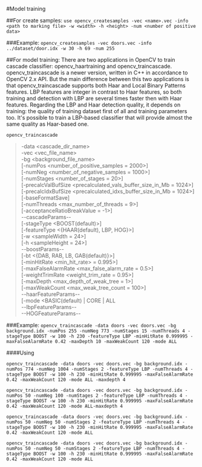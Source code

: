 #Model training


##For create samples:
`use opencv_createsamples -vec <name>.vec -info <path to marking file> -w <width> -h <height> -num <number of positive data>`

###Example:
`opencv_createsamples -vec doors.vec -info ../dataset/door.idx -w 30 -h 69 -num 255`


##For model training:
There are two applications in OpenCV to train cascade classifier: opencv_haartraining and opencv_traincascade. opencv_traincascade is a newer version, written in C++ in accordance to OpenCV 2.x API. But the main difference between this two applications is that opencv_traincascade supports both Haar and Local Binary Patterns features. LBP features are integer in contrast to Haar features, so both training and detection with LBP are several times faster then with Haar features. Regarding the LBP and Haar detection quality, it depends on training: the quality of training dataset first of all and training parameters too. It's possible to train a LBP-based classifier that will provide almost the same quality as Haar-based one.

`opencv_traincascade`  
> -data <cascade_dir_name>  
> -vec <vec_file_name>  
> -bg <background_file_name>  
> [-numPos <number_of_positive_samples = 2000>]  
> [-numNeg <number_of_negative_samples = 1000>]  
> [-numStages <number_of_stages = 20>]  
> [-precalcValBufSize <precalculated_vals_buffer_size_in_Mb = 1024>]  
> [-precalcIdxBufSize <precalculated_idxs_buffer_size_in_Mb = 1024>]  
> [-baseFormatSave]  
> [-numThreads <max_number_of_threads = 9>]  
> [-acceptanceRatioBreakValue <value> = -1>]  
>--cascadeParams--  
> [-stageType <BOOST(default)>]  
> [-featureType <{HAAR(default), LBP, HOG}>]  
> [-w <sampleWidth = 24>]  
> [-h <sampleHeight = 24>]  
>--boostParams--  
> [-bt <{DAB, RAB, LB, GAB(default)}>]  
> [-minHitRate <min_hit_rate> = 0.995>]  
> [-maxFalseAlarmRate <max_false_alarm_rate = 0.5>]  
> [-weightTrimRate <weight_trim_rate = 0.95>]  
> [-maxDepth <max_depth_of_weak_tree = 1>]  
> [-maxWeakCount <max_weak_tree_count = 100>]  
>--haarFeatureParams--  
> [-mode <BASIC(default) | CORE | ALL  
>--lbpFeatureParams--  
>--HOGFeatureParams--  

###Example:
`opencv_traincascade -data doors -vec doors.vec -bg background.idx -numPos 255 -numNeg 773 -numStages 15 -numThreads 4 -stageType BOOST -w 100 -h 230 -featureType LBP -minHitRate 0.999995 -maxFalseAlarmRate 0.42 -maxDepth 10 -maxWeakCount 120 -mode ALL`


####Using

`opencv_traincascade -data doors -vec doors.vec -bg background.idx -numPos 774 -numNeg 1004 -numStages 2 -featureType LBP -numThreads 4 -stageType BOOST -w 100 -h 230 -minHitRate 0.999995 -maxFalseAlarmRate 0.42 -maxWeakCount 120 -mode ALL -maxdepth 4`

`opencv_traincascade -data doors -vec doors.vec -bg background.idx -numPos 50 -numNeg 100 -numStages 2 -featureType LBP -numThreads 4 -stageType BOOST -w 100 -h 230 -minHitRate 0.999995 -maxFalseAlarmRate 0.42 -maxWeakCount 120 -mode ALL-maxdepth 4`

`opencv_traincascade -data doors -vec doors.vec -bg background.idx -numPos 50 -numNeg 50 -numStages 2 -featureType LBP -numThreads 4 -stageType BOOST -w 100 -h 230 -minHitRate 0.999995 -maxFalseAlarmRate 0.42 -maxWeakCount 120 -mode ALL`

`opencv_traincascade -data doors -vec doors.vec -bg background.idx -numPos 50 -numNeg 50 -numStages 2 -featureType LBP -numThreads 4 -stageType BOOST -w 100 -h 230 -minHitRate 0.999995 -maxFalseAlarmRate 0.42 -maxWeakCount 120 -mode ALL`